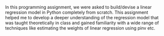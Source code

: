 In this programming assignment, we were asked to build/devise a linear regression model in Python completely from scratch. This assignment helped me to develop a deeper understanding of the regression model that was taught theoretically in class and gained familiarity with a wide range of techniques like estimating the weights of linear regression using pinv etc.

